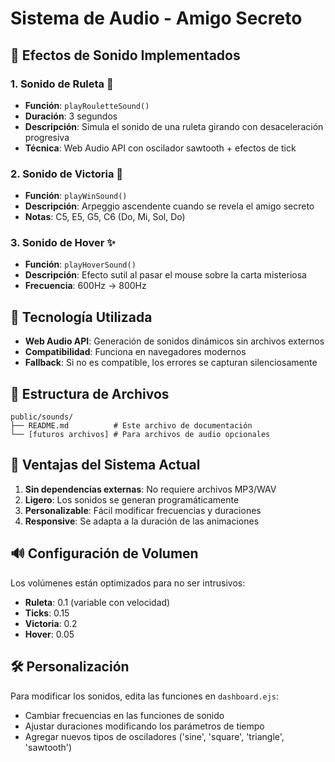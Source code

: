 # Sistema de Audio - Amigo Secreto

## 🎵 Efectos de Sonido Implementados

### 1. **Sonido de Ruleta** 🎰
- **Función**: `playRouletteSound()`
- **Duración**: 3 segundos
- **Descripción**: Simula el sonido de una ruleta girando con desaceleración progresiva
- **Técnica**: Web Audio API con oscilador sawtooth + efectos de tick

### 2. **Sonido de Victoria** 🎉
- **Función**: `playWinSound()`
- **Descripción**: Arpeggio ascendente cuando se revela el amigo secreto
- **Notas**: C5, E5, G5, C6 (Do, Mi, Sol, Do)

### 3. **Sonido de Hover** ✨
- **Función**: `playHoverSound()`
- **Descripción**: Efecto sutil al pasar el mouse sobre la carta misteriosa
- **Frecuencia**: 600Hz → 800Hz

## 🔧 Tecnología Utilizada

- **Web Audio API**: Generación de sonidos dinámicos sin archivos externos
- **Compatibilidad**: Funciona en navegadores modernos
- **Fallback**: Si no es compatible, los errores se capturan silenciosamente

## 📁 Estructura de Archivos

```
public/sounds/
├── README.md          # Este archivo de documentación
└── [futuros archivos] # Para archivos de audio opcionales
```

## 🎯 Ventajas del Sistema Actual

1. **Sin dependencias externas**: No requiere archivos MP3/WAV
2. **Ligero**: Los sonidos se generan programáticamente
3. **Personalizable**: Fácil modificar frecuencias y duraciones
4. **Responsive**: Se adapta a la duración de las animaciones

## 🔊 Configuración de Volumen

Los volúmenes están optimizados para no ser intrusivos:
- **Ruleta**: 0.1 (variable con velocidad)
- **Ticks**: 0.15
- **Victoria**: 0.2
- **Hover**: 0.05

## 🛠️ Personalización

Para modificar los sonidos, edita las funciones en `dashboard.ejs`:
- Cambiar frecuencias en las funciones de sonido
- Ajustar duraciones modificando los parámetros de tiempo
- Agregar nuevos tipos de osciladores ('sine', 'square', 'triangle', 'sawtooth')